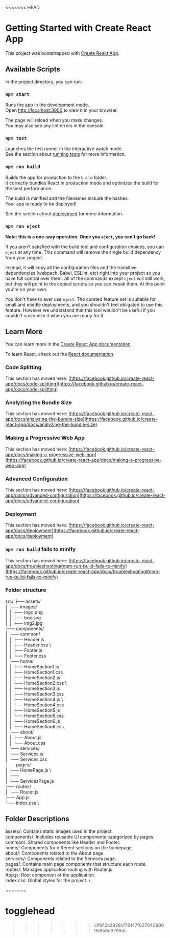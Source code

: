 <<<<<<< HEAD
# Getting Started with Create React App

This project was bootstrapped with [Create React App](https://github.com/facebook/create-react-app).

## Available Scripts

In the project directory, you can run:

### `npm start`

Runs the app in the development mode.\
Open [http://localhost:3000](http://localhost:3000) to view it in your browser.

The page will reload when you make changes.\
You may also see any lint errors in the console.

### `npm test`

Launches the test runner in the interactive watch mode.\
See the section about [running tests](https://facebook.github.io/create-react-app/docs/running-tests) for more information.

### `npm run build`

Builds the app for production to the `build` folder.\
It correctly bundles React in production mode and optimizes the build for the best performance.

The build is minified and the filenames include the hashes.\
Your app is ready to be deployed!

See the section about [deployment](https://facebook.github.io/create-react-app/docs/deployment) for more information.

### `npm run eject`

**Note: this is a one-way operation. Once you `eject`, you can't go back!**

If you aren't satisfied with the build tool and configuration choices, you can `eject` at any time. This command will remove the single build dependency from your project.

Instead, it will copy all the configuration files and the transitive dependencies (webpack, Babel, ESLint, etc) right into your project so you have full control over them. All of the commands except `eject` will still work, but they will point to the copied scripts so you can tweak them. At this point you're on your own.

You don't have to ever use `eject`. The curated feature set is suitable for small and middle deployments, and you shouldn't feel obligated to use this feature. However we understand that this tool wouldn't be useful if you couldn't customize it when you are ready for it.

## Learn More

You can learn more in the [Create React App documentation](https://facebook.github.io/create-react-app/docs/getting-started).

To learn React, check out the [React documentation](https://reactjs.org/).

### Code Splitting

This section has moved here: [https://facebook.github.io/create-react-app/docs/code-splitting](https://facebook.github.io/create-react-app/docs/code-splitting)

### Analyzing the Bundle Size

This section has moved here: [https://facebook.github.io/create-react-app/docs/analyzing-the-bundle-size](https://facebook.github.io/create-react-app/docs/analyzing-the-bundle-size)

### Making a Progressive Web App

This section has moved here: [https://facebook.github.io/create-react-app/docs/making-a-progressive-web-app](https://facebook.github.io/create-react-app/docs/making-a-progressive-web-app)

### Advanced Configuration

This section has moved here: [https://facebook.github.io/create-react-app/docs/advanced-configuration](https://facebook.github.io/create-react-app/docs/advanced-configuration)

### Deployment

This section has moved here: [https://facebook.github.io/create-react-app/docs/deployment](https://facebook.github.io/create-react-app/docs/deployment)

### `npm run build` fails to minify

This section has moved here: [https://facebook.github.io/create-react-app/docs/troubleshooting#npm-run-build-fails-to-minify](https://facebook.github.io/create-react-app/docs/troubleshooting#npm-run-build-fails-to-minify)



### Folder structure 

src/
├── assets/             \
│   ├── images/          \
│   │   ├── logo.png    \
│   │   ├── box.svg      \
│   │   ├── img2.jpg    \
├── components/          \
│   ├── common/          \
│   │   ├── Header.js    \
│   │   ├── Header.css    \  
│   │   ├── Footer.js    \
│   │   └── Footer.css    \
│   ├── home/        \
│   │   ├── HomeSection1.js      \
│   │   ├── HomeSection1.css      \
│   │   ├── HomeSection2.js      \
│   │   └── HomeSection2.css    \    
│   │   ├── HomeSection3.js    \
│   │   └── HomeSection3.css      \
│   │   ├── HomeSection4.js        \  
│   │   └── HomeSection4.css        \
│   │   ├── HomeSection5.js      \
│   │   └── HomeSection5.css      \
│   │   └── HomeSection6.js        \
│   │   └── HomeSection6.css        \
│   ├── about/      \
│   │   ├── About.js      \
│   │   └── About.css      \
│   └── services/      \
│       ├── Services.js      \
│       └── Services.css      \
├── pages/        \
│   ├── HomePage.js      \  
│   ├──  
│   └── ServicesPage.js      \
├── routes/        \
│   └── Router.js    \
├── App.js        \
└── index.css      \

## Folder Descriptions
assets/: Contains static images used in the project.        \
components/: Includes reusable UI components categorized by pages.  \
common/: Shared components like Header and Footer.    \
home/: Components for different sections on the homepage.      \
about/: Components related to the About page.        \
services/: Components related to the Services page.      \
pages/: Contains main page components that structure each route.      \
routes/: Manages application routing with Router.js.      \
App.js: Root component of the application.      \
index.css: Global styles for the project.      \

=======
# togglehead
>>>>>>> cff912a2928cf78147f62704090095850d3799dc
